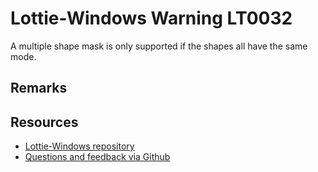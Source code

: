 
[comment]: # (name:MaskModesDoNotMatch)
[comment]: # (text:A multiple shape mask is only supported if the shapes all have the same mode.)

# Lottie-Windows Warning LT0032

<!-- description -->
A multiple shape mask is only supported if the shapes all have the same mode.

## Remarks

<!-- notes  -->
## Resources

* [Lottie-Windows repository](https://aka.ms/lottie)
* [Questions and feedback via Github](https://github.com/windows-toolkit/Lottie-Windows/issues)
